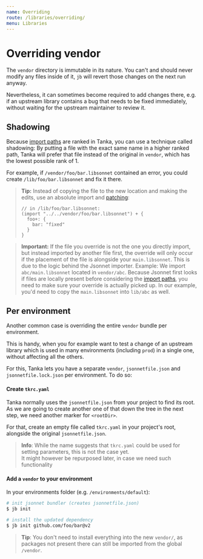 ```yaml
---
name: Overriding
route: /libraries/overriding/
menu: Libraries
---
```


# Overriding vendor

The `vendor` directory is immutable in its nature. You can't and should never
modify any files inside of it, `jb` will revert those changes on the next run anyway.

Nevertheless, it can sometimes become required to add changes there, e.g. if an
upstream library contains a bug that needs to be fixed immediately, without
waiting for the upstream maintainer to review it.

## Shadowing

Because [import paths](/libraries/import-paths) are ranked in Tanka, you can use
a technique called shadowing: By putting a file with the exact same name in a
higher ranked path, Tanka will prefer that file instead of the original in
`vendor`, which has the lowest possible rank of 1.

For example, if `/vendor/foo/bar.libsonnet` contained an error, you could create
`/lib/foo/bar.libsonnet` and fix it there.

> **Tip:** Instead of copying the file to the new location and making the edits,
> use an absolute import and [patching](/tutorial/environments#patching):
>
> ```jsonnet
> // in /lib/foo/bar.libsonnet:
> (import "../../vendor/foo/bar.libsonnet") + {
>   foo+: {
>     bar: "fixed"
>   }
> }
> ```

> **Important:** If the file you override is not the one you directly import,
> but instead imported by another file first, the override will only occur if
> the placement of the file is alongside your `main.libsonnet`.  This is due to
> the logic behind the Jsonnet importer.  Example:  We import
> `abc/main.libsonnet` located in `vendor/abc`.  Because Jsonnet first looks if
> files are locally present before considering the [import
> paths](/libraries/import-paths), you need to make sure your override is
> actually picked up. In our example, you'd need to copy the `main.libsonnet`
> into `lib/abc` as well.

## Per environment

Another common case is overriding the entire `vendor` bundle per environment.

This is handy, when you for example want to test a change of an upstream
library which is used in many environments (including `prod`) in a single one,
without affecting all the others.

For this, Tanka lets you have a separate `vendor`, `jsonnetfile.json` and
`jsonnetfile.lock.json` per environment. To do so:

#### Create `tkrc.yaml`

Tanka normally uses the `jsonnetfile.json` from your project to find its root.
As we are going to create another one of that down the tree in the next step, we
need another marker for `<rootDir>`.

For that, create an empty file called `tkrc.yaml` in your project's root,
alongside the original `jsonnetfile.json`.

> **Info**: While the name suggests that `tkrc.yaml` could be used for setting
> parameters, this is not the case yet.  
> It might however be repurposed later, in case we need such functionality

#### Add a `vendor` to your environment

In your environments folder (e.g. `/environments/default`):

```bash
# init jsonnet bundler (creates jsonnetfile.json)
$ jb init

# install the updated dependency
$ jb init github.com/foo/bar@v2
```

> **Tip**: You don't need to install everything into the new `vendor/`, as
> packages not present there can still be imported from the global `/vendor`.
